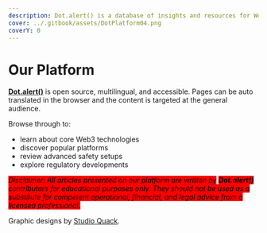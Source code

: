 ```yaml
---
description: Dot.alert() is a database of insights and resources for Web3.
cover: ../.gitbook/assets/DotPlatform04.png
coverY: 0
---
```


# Our Platform

[**Dot.alert()**](../) is open source, multilingual, and accessible. Pages can be auto translated in the browser and the content is targeted at the general audience.

Browse through to:

* learn about core Web3 technologies
* discover popular platforms
* review advanced safety setups
* explore regulatory developments

_<mark style="background-color:red;">Disclaimer: All articles presented on our platform are written by</mark> <mark style="background-color:red;"></mark><mark style="background-color:red;">**Dot.alert()**</mark> <mark style="background-color:red;"></mark><mark style="background-color:red;">contributors for educational purposes only. They should not be used as a substitute for competent operational, financial, and legal advice from a licensed professional.</mark>_&#x20;

Graphic designs by [Studio Quack](https://www.behance.net/bypato).

